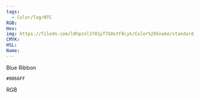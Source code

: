 ```yaml
---
tags:
  - Color/Tag/NTC
RGB:
Hex:
img: https://filedn.com/l0hpzxl1f01yT7GHxtF8cyk/Color%20Snake/standard_csv_to_svg/0066FF.svg
CMYK:
HSL:
Name:
---
```

Blue Ribbon
```palette
#0066FF
```
RGB
